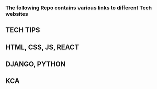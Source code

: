 ### The following Repo contains various links to different Tech websites

## TECH TIPS

## HTML, CSS, JS, REACT

## DJANGO, PYTHON

## KCA